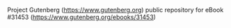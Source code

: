 Project Gutenberg (https://www.gutenberg.org) public repository for eBook #31453 (https://www.gutenberg.org/ebooks/31453)
